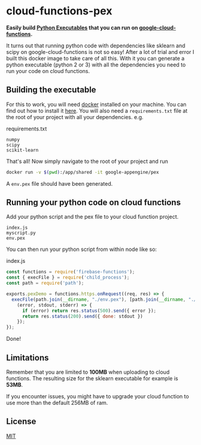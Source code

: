 # cloud-functions-pex

**Easily build [Python Executables](https://github.com/pantsbuild/pex) that you can run on [google-cloud-functions](https://cloud.google.com/functions/).**

It turns out that running python code with dependencies like sklearn and scipy on google-cloud-functions is not so easy! After a lot of trial and error I built this docker image to take care of all this. With it you can generate a python executable (python 2 or 3) with all the dependencies you need to run your code on cloud functions.

## Building the executable

For this to work, you will need [docker](https://www.docker.com/) installed on your machine. You can find out how to install it [here](https://docs.docker.com/install/).
You will also need a `requirements.txt` file at the root of your project with all your dependencies. e.g.

requirements.txt
```
numpy
scipy
scikit-learn
```

That's all! Now simply navigate to the root of your project and run

```sh
docker run -v $(pwd):/app/shared -it google-appengine/pex
```

A `env.pex` file should have been generated.

## Running your python code on cloud functions

Add your python script and the pex file to your cloud function project.

```
index.js
myscript.py
env.pex
```

You can then run your python script from within node like so:

index.js
```js
const functions = require('firebase-functions');
const { execFile } = require('child_process');
const path = require('path');

exports.pexDemo = functions.https.onRequest((req, res) => {
  execFile(path.join(__dirname, "./env.pex"), [path.join(__dirname, "./myscript.py")],
    (error, stdout, stderr) => {
      if (error) return res.status(500).send({ error });
      return res.status(200).send({ done: stdout })
    });
});
```

Done!

## Limitations

Remember that you are limited to **100MB** when uploading to cloud functions. The resulting size for the sklearn executable for example is **53MB**.

If you encounter issues, you might have to upgrade your cloud function to use more than the default 256MB of ram.

## License

[MIT](https://github.com/au-re/cloud-functions-pex/blob/master/LICENSE)

